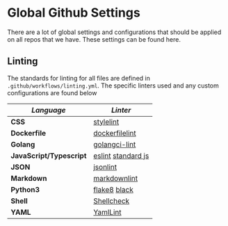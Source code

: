# Global Github Settings

There are a lot of global settings and configurations that should be applied on
all repos that we have. These settings can be found here.

## Linting

The standards for linting for all files are defined in
`.github/workflows/linting.yml`. The specific linters used and any custom
configurations are found below

| _Language_                | _Linter_                                                                        |
| ------------------------- | ------------------------------------------------------------------------------- |
| **CSS**                   | [stylelint](https://stylelint.io/)                                              |
| **Dockerfile**            | [dockerfilelint](https://github.com/replicatedhq/dockerfilelint.git)            |
| **Golang**                | [golangci-lint](https://github.com/golangci/golangci-lint)                      |
| **JavaScript/Typescript** | [eslint](https://eslint.org/) [standard js](https://standardjs.com/)            |
| **JSON**                  | [jsonlint](https://github.com/zaach/jsonlint)                                   |
| **Markdown**              | [markdownlint](https://github.com/igorshubovych/markdownlint-cli#readme)        |
| **Python3**               | [flake8](https://gitlab.com/pycqa/flake8) [black](https://github.com/psf/black) |
| **Shell**                 | [Shellcheck](https://github.com/koalaman/shellcheck)                            |
| **YAML**                  | [YamlLint](https://github.com/adrienverge/yamllint)                             |
